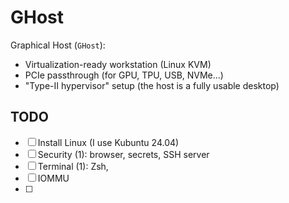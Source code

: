 # GHost

Graphical Host (`GHost`):
- Virtualization-ready workstation (Linux KVM)
- PCIe passthrough (for GPU, TPU, USB, NVMe…)
- "Type-II hypervisor" setup (the host is a fully usable desktop)

<!--
> [!Tip]
> See the "Server Host" (`SHost`) repository for the headless variant, without graphical DE on the host (closer to a "Type-I hypervisor"). Note that both GHost & SHost allow for graphical guests.
-->

## TODO

- [ ] Install Linux (I use Kubuntu 24.04)
- [ ] Security (1): browser, secrets, SSH server
- [ ] Terminal (1): Zsh,
- [ ] IOMMU
- [ ] 



